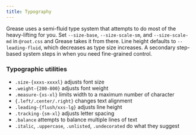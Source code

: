 ```yaml
---
title: Typography
---
```

Grease uses a semi-fluid type system that attempts to do most of the heavy-lifting for you. Set `--size-base`, `--size-scale-sm`, and `--size-scale-md` in `@root.css` and Grease takes it from there. Line height defaults to `--leading-fluid`, which decreases as type size increases. A secondary step-based system steps in when you need fine-grained control.

### Typographic utilities

- `.size-{xxxs-xxxxl}` adjusts font size
- `.weight-{200-800}` adjusts font weight
- `.measure-{xs-xl}` limits width to a maximum number of character
- `{.left/.center/.right}` changes text alignment
- `.leading-{flush/xxs-lg}` adjusts line height
- `.tracking-{sm-xl}` adjusts letter spacing
- `.balance` attempts to balance multiple lines of text
- `.italic`, `.uppercase`, `.unlisted`,  `.undecorated` do what they suggest